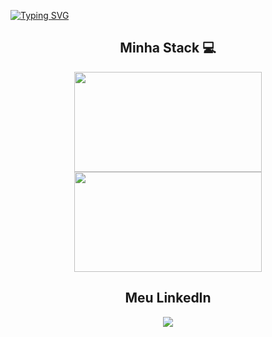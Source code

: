[![Typing SVG](https://readme-typing-svg.demolab.com?font=Poppins&weight=500&size=60&duration=3250&color=FFFFFF&background=448FCD&center=true&vCenter=true&width=1500&height=200&lines=Ol%C3%A1!+Seja+muito+bem+vindo.+%F0%9F%99%83;Meu+nome+%C3%A9+V%C3%ADtor+Arimat%C3%A9a;Sou+desenvolvedor+de+software;Completamente+Apaixonado+por+Tecnologia)](https://git.io/typing-svg)

<div align="center">
  <h2>Minha Stack 💻</h2>
  <img height="160rem" width="300rem" src="https://github-readme-stats.vercel.app/api/top-langs/?username=VitorArimatea&layout=compact&langs_count=6&theme=react"/>
  <img height="160rem" width="300rem" src="https://skillicons.dev/icons?i=html,css,js,ts,angular,react,nextjs,tailwind,java,mysql,postgresql,mongo&perline=4" />
</div>

<div align="center">
  <h2>Meu LinkedIn</h2>
  <a href="https://www.linkedin.com/in/vitorarimatea/" target="_blank">
    <img src="https://img.shields.io/badge/LinkedIn-0077B5?style=for-the-badge&logo=linkedin&logoColor=white">
  </a> 
</div>  
